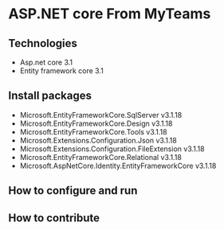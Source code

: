 # ASP.NET core From MyTeams
## Technologies
- Asp.net core 3.1
- Entity framework core 3.1
## Install packages
- Microsoft.EntityFrameworkCore.SqlServer v3.1.18
- Microsoft.EntityFrameworkCore.Design v3.1.18
- Microsoft.EntityFrameworkCore.Tools v3.1.18
- Microsoft.Extensions.Configuration.Json v3.1.18
- Microsoft.Extensions.Configuration.FileExtension v3.1.18
- Microsoft.EntityFrameworkCore.Relational v3.1.18
- Microsoft.AspNetCore.Identity.EntityFrameworkCore v3.1.18
## How to configure and run
## How to contribute